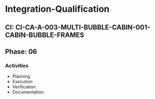 # Integration-Qualification

## CI: CI-CA-A-003-MULTI-BUBBLE-CABIN-001-CABIN-BUBBLE-FRAMES
## Phase: 06

### Activities
- Planning
- Execution
- Verification
- Documentation

